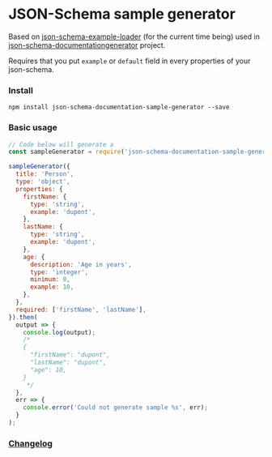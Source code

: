 # JSON-Schema sample generator

Based on [json-schema-example-loader](https://github.com/cloudflare/json-schema-example-loader/) (for the current time being) used in [json-schema-documentationgenerator](https://github.com/FGRibreau/json-schema-documentation) project.

Requires that you put `example` or `default` field in every properties of your json-schema.

### Install

```
npm install json-schema-documentation-sample-generator --save
```

### Basic usage

```js
// Code below will generate a
const sampleGenerator = require('json-schema-documentation-sample-generator');

sampleGenerator({
  title: 'Person',
  type: 'object',
  properties: {
    firstName: {
      type: 'string',
      example: 'dupont',
    },
    lastName: {
      type: 'string',
      example: 'dupont',
    },
    age: {
      description: 'Age in years',
      type: 'integer',
      minimum: 0,
      example: 10,
    },
  },
  required: ['firstName', 'lastName'],
}).then(
  output => {
    console.log(output);
    /*
    {
      "firstName": "dupont",
      "lastName": "dupont",
      "age": 10,
    }
     */
  },
  err => {
    console.error('Could not generate sample %s', err);
  }
);
```

### [Changelog](./CHANGELOG.md)
